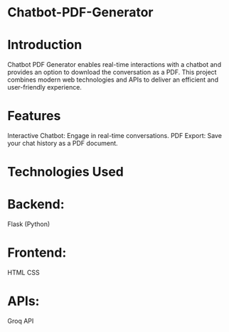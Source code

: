 # Chatbot-PDF-Generator

# Introduction

Chatbot PDF Generator enables real-time interactions with a chatbot and provides an option to download the conversation as a PDF. This project combines modern web technologies and APIs to deliver an efficient and user-friendly experience.

# Features

Interactive Chatbot: Engage in real-time conversations.
PDF Export: Save your chat history as a PDF document.

# Technologies Used

# Backend:

Flask (Python)

# Frontend:
HTML
CSS

# APIs:

Groq API


